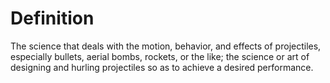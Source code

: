 # Definition

The science that deals with the motion, behavior, and effects of
projectiles, especially bullets, aerial bombs, rockets, or the like; the
science or art of designing and hurling projectiles so as to achieve a
desired performance.
